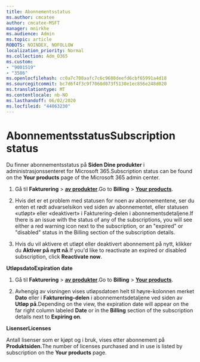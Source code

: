 ```yaml
---
title: Abonnementsstatus
ms.author: cmcatee
author: cmcatee-MSFT
manager: mnirkhe
ms.audience: Admin
ms.topic: article
ROBOTS: NOINDEX, NOFOLLOW
localization_priority: Normal
ms.collection: Adm_O365
ms.custom:
- "9001519"
- "3586"
ms.openlocfilehash: cc0a7c708aafc7c6c9680deefd6cbf65991a4d18
ms.sourcegitcommit: bc7d6f4f3c9f7060d073f5130e1ec856e248d020
ms.translationtype: MT
ms.contentlocale: nb-NO
ms.lasthandoff: 06/02/2020
ms.locfileid: "44063230"
---
```

# <a name="subscription-status"></a><span data-ttu-id="3ed8c-102">Abonnementsstatus</span><span class="sxs-lookup"><span data-stu-id="3ed8c-102">Subscription status</span></span>

<span data-ttu-id="3ed8c-103">Du finner abonnementsstatus på **Siden Dine produkter** i administrasjonssenteret for Microsoft 365.</span><span class="sxs-lookup"><span data-stu-id="3ed8c-103">Subscription status can be found on the **Your products** page of the Microsoft 365 admin center.</span></span>

1. <span data-ttu-id="3ed8c-104">Gå til **Fakturering**  >  **[av produkter](https://go.microsoft.com/fwlink/p/?linkid=842054)**.</span><span class="sxs-lookup"><span data-stu-id="3ed8c-104">Go to **Billing** > **[Your products](https://go.microsoft.com/fwlink/p/?linkid=842054)**.</span></span>

2. <span data-ttu-id="3ed8c-105">Hvis det er et problem med statusen for noen av abonnementene, ser du enten et rødt advarselsikon ved siden av abonnementet, eller statusen «utløpt» eller «deaktivert» i Fakturering-delen i abonnementsdetaljene.</span><span class="sxs-lookup"><span data-stu-id="3ed8c-105">If there is an issue with the status of any of the subscriptions, you will see either a red warning icon next to the subscription, or an "expired" or "disabled" status in the Billing section of the subscription details.</span></span>

3. <span data-ttu-id="3ed8c-106">Hvis du vil aktivere et utløpt eller deaktivert abonnement på nytt, klikker du **Aktiver på nytt nå**.</span><span class="sxs-lookup"><span data-stu-id="3ed8c-106">If you'd like to reactivate an expired or disabled subscription, click **Reactivate now**.</span></span>

<span data-ttu-id="3ed8c-107">**Utløpsdato**</span><span class="sxs-lookup"><span data-stu-id="3ed8c-107">**Expiration date**</span></span>

1. <span data-ttu-id="3ed8c-108">Gå til **Fakturering**  >  **[av produkter](https://go.microsoft.com/fwlink/p/?linkid=842054)**.</span><span class="sxs-lookup"><span data-stu-id="3ed8c-108">Go to **Billing** > **[Your products](https://go.microsoft.com/fwlink/p/?linkid=842054)**.</span></span>

2. <span data-ttu-id="3ed8c-109">Avhengig av visningen vises utløpsdatoen helt til høyre-kolonnen merket **Dato** eller i **Fakturering-delen** i abonnementsdetaljene ved siden av **Utløp på**.</span><span class="sxs-lookup"><span data-stu-id="3ed8c-109">Depending on the view, the expiration date will appear on the far right column labeled **Date** or in the **Billing** section of the subscription details next to **Expiring on**.</span></span>

<span data-ttu-id="3ed8c-110">**Lisenser**</span><span class="sxs-lookup"><span data-stu-id="3ed8c-110">**Licenses**</span></span>

<span data-ttu-id="3ed8c-111">Antall lisenser som er kjøpt og i bruk, vises etter abonnement på **Produktsiden.**</span><span class="sxs-lookup"><span data-stu-id="3ed8c-111">The number of licenses purchased and in use is listed by subscription on the **Your products** page.</span></span>

